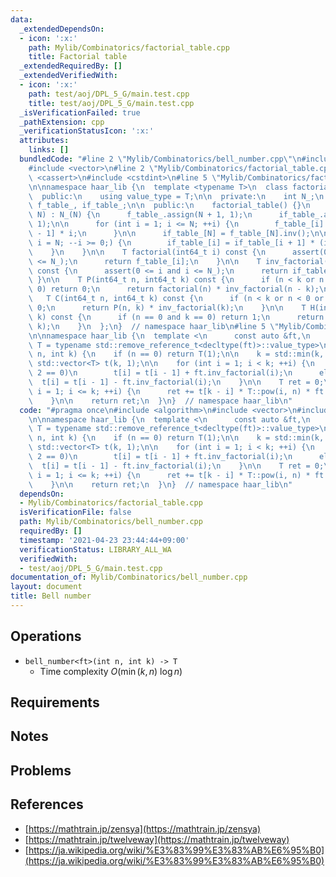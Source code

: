 ```yaml
---
data:
  _extendedDependsOn:
  - icon: ':x:'
    path: Mylib/Combinatorics/factorial_table.cpp
    title: Factorial table
  _extendedRequiredBy: []
  _extendedVerifiedWith:
  - icon: ':x:'
    path: test/aoj/DPL_5_G/main.test.cpp
    title: test/aoj/DPL_5_G/main.test.cpp
  _isVerificationFailed: true
  _pathExtension: cpp
  _verificationStatusIcon: ':x:'
  attributes:
    links: []
  bundledCode: "#line 2 \"Mylib/Combinatorics/bell_number.cpp\"\n#include <algorithm>\n\
    #include <vector>\n#line 2 \"Mylib/Combinatorics/factorial_table.cpp\"\n#include\
    \ <cassert>\n#include <cstdint>\n#line 5 \"Mylib/Combinatorics/factorial_table.cpp\"\
    \n\nnamespace haar_lib {\n  template <typename T>\n  class factorial_table {\n\
    \  public:\n    using value_type = T;\n\n  private:\n    int N_;\n    std::vector<T>\
    \ f_table_, if_table_;\n\n  public:\n    factorial_table() {}\n    factorial_table(int\
    \ N) : N_(N) {\n      f_table_.assign(N + 1, 1);\n      if_table_.assign(N + 1,\
    \ 1);\n\n      for (int i = 1; i <= N; ++i) {\n        f_table_[i] = f_table_[i\
    \ - 1] * i;\n      }\n\n      if_table_[N] = f_table_[N].inv();\n\n      for (int\
    \ i = N; --i >= 0;) {\n        if_table_[i] = if_table_[i + 1] * (i + 1);\n  \
    \    }\n    }\n\n    T factorial(int64_t i) const {\n      assert(0 <= i and i\
    \ <= N_);\n      return f_table_[i];\n    }\n\n    T inv_factorial(int64_t i)\
    \ const {\n      assert(0 <= i and i <= N_);\n      return if_table_[i];\n   \
    \ }\n\n    T P(int64_t n, int64_t k) const {\n      if (n < k or n < 0 or k <\
    \ 0) return 0;\n      return factorial(n) * inv_factorial(n - k);\n    }\n\n \
    \   T C(int64_t n, int64_t k) const {\n      if (n < k or n < 0 or k < 0) return\
    \ 0;\n      return P(n, k) * inv_factorial(k);\n    }\n\n    T H(int64_t n, int64_t\
    \ k) const {\n      if (n == 0 and k == 0) return 1;\n      return C(n + k - 1,\
    \ k);\n    }\n  };\n}  // namespace haar_lib\n#line 5 \"Mylib/Combinatorics/bell_number.cpp\"\
    \n\nnamespace haar_lib {\n  template <\n      const auto &ft,\n      typename\
    \ T = typename std::remove_reference_t<decltype(ft)>::value_type>\n  T bell_number(int\
    \ n, int k) {\n    if (n == 0) return T(1);\n\n    k = std::min(k, n);\n\n   \
    \ std::vector<T> t(k, 1);\n\n    for (int i = 1; i < k; ++i) {\n      if (i %\
    \ 2 == 0)\n        t[i] = t[i - 1] + ft.inv_factorial(i);\n      else\n      \
    \  t[i] = t[i - 1] - ft.inv_factorial(i);\n    }\n\n    T ret = 0;\n    for (int\
    \ i = 1; i <= k; ++i) {\n      ret += t[k - i] * T::pow(i, n) * ft.inv_factorial(i);\n\
    \    }\n\n    return ret;\n  }\n}  // namespace haar_lib\n"
  code: "#pragma once\n#include <algorithm>\n#include <vector>\n#include \"Mylib/Combinatorics/factorial_table.cpp\"\
    \n\nnamespace haar_lib {\n  template <\n      const auto &ft,\n      typename\
    \ T = typename std::remove_reference_t<decltype(ft)>::value_type>\n  T bell_number(int\
    \ n, int k) {\n    if (n == 0) return T(1);\n\n    k = std::min(k, n);\n\n   \
    \ std::vector<T> t(k, 1);\n\n    for (int i = 1; i < k; ++i) {\n      if (i %\
    \ 2 == 0)\n        t[i] = t[i - 1] + ft.inv_factorial(i);\n      else\n      \
    \  t[i] = t[i - 1] - ft.inv_factorial(i);\n    }\n\n    T ret = 0;\n    for (int\
    \ i = 1; i <= k; ++i) {\n      ret += t[k - i] * T::pow(i, n) * ft.inv_factorial(i);\n\
    \    }\n\n    return ret;\n  }\n}  // namespace haar_lib\n"
  dependsOn:
  - Mylib/Combinatorics/factorial_table.cpp
  isVerificationFile: false
  path: Mylib/Combinatorics/bell_number.cpp
  requiredBy: []
  timestamp: '2021-04-23 23:44:44+09:00'
  verificationStatus: LIBRARY_ALL_WA
  verifiedWith:
  - test/aoj/DPL_5_G/main.test.cpp
documentation_of: Mylib/Combinatorics/bell_number.cpp
layout: document
title: Bell number
---
```


## Operations

- `bell_number<ft>(int n, int k) -> T`
	- Time complexity $O(\min(k, n)\ \log n)$

## Requirements

## Notes

## Problems

## References

- [https://mathtrain.jp/zensya](https://mathtrain.jp/zensya)
- [https://mathtrain.jp/twelveway](https://mathtrain.jp/twelveway)
- [https://ja.wikipedia.org/wiki/%E3%83%99%E3%83%AB%E6%95%B0](https://ja.wikipedia.org/wiki/%E3%83%99%E3%83%AB%E6%95%B0)
